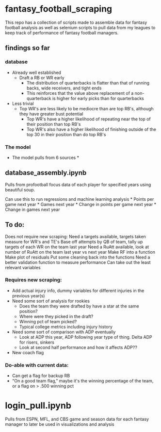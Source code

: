 # fantasy_football_scraping
This repo has a collection of scripts made to assemble data for fantasy football analysis as well as selenium scripts to pull data from my leagues to keep track of performance of fantasy football managers. 

## findings so far
### database
* Already well established
    * Draft a RB or WR early
        * The distribution of quarterbacks is flatter than that of running backs, wide receivers, and tight ends
        * This reinforces that the value above replacement of a non-quarterback is higher for early picks than for quarterbacks
* Less trivial
    * Top WR's are less likely to be mediocre than are top RB's, although they have greater bust potential
        * Top WR's have a higher likelihood of repeating near the top of their position than top RB's
        * Top WR's also have a higher likelihood of finishing outside of the top 30 in their position than do top RB's

### The model
* The model pulls from 6 sources
    * 

## database_assembly.ipynb
Pulls from profootball focus data of each player for specified years using beautiful soup.

Can use this to run regressions and machine learning analysis
    * Points per game next year
    * Games next year
    * Change in points per game next year
    * Change in games next year

## To do:
Does not require new scraping:
Need a targets available, targets taken measure for WR's and TE's
	Base off attempts by QB of team, tally up targets of each WR on the team last year
Need a RuAtt available, look at number of RuAtt on the team last year vs next year
Make RF into a function
Make plot of residuals
Put some cleaning back into the functions
Need a better validation function to measure performance
Can take out the least relevant variables

### Requires new scraping:
* Add actual injury info, dummy variables for different injuries in the previous year(s)
* Need some sort of analysis for rookies
    * Does the team they were drafted by have a star at the same position?
    * Where were they picked in the draft?
    * Winning pct of team picked?
    * Typical college metrics including injury history
* Need some sort of comparison with ADP eventually
    * Look at ADP this year, ADP following year type of thing. Delta ADP for risers, sinkers
    * Look at second half performance and how it affects ADP??
* New coach flag

### Do-able with current data:
* Can get a flag for backup RB
* "On a good team flag," maybe it's the winning percentage of the team, or a flag on > .500 winning pct



# login_pull.ipynb
Pulls from ESPN, MFL, and CBS game and season data for each fantasy manager to later be used in visualizations and analysis
